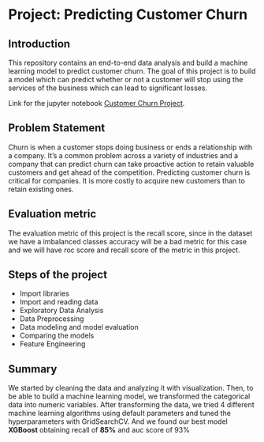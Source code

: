 # Project: Predicting Customer Churn

## Introduction

This repository contains an end-to-end data analysis and build a machine learning model to predict customer churn. The goal of this project is to build a model which can predict whether or not a customer will stop using the services of the business which can lead to significant losses.

Link for the jupyter notebook [Customer Churn Project](https://github.com/firdanrastama/Customer-Churn-Prediction/blob/main/customer_churn_prediction.ipynb).

## Problem Statement

Churn is when a customer stops doing business or ends a relationship with a company. It’s a common problem across a variety of industries and a company that can predict churn can take proactive action to retain valuable customers and get ahead of the competition. Predicting customer churn is critical for companies. It is more costly to acquire new customers than to retain existing ones.

## Evaluation metric

The evaluation metric of this project is the recall score, since in the dataset we have a imbalanced classes accuracy will be a bad metric for this case and we will have roc score and recall score of the metric in this project.

## Steps of the project
- Import libraries
- Import and reading data 
- Exploratory Data Analysis
- Data Preprocessing
- Data modeling and model evaluation
- Comparing the models
- Feature Engineering

## Summary

We started by cleaning the data and analyzing it with visualization. Then, to be able to build a machine learning model, we transformed the categorical data into numeric variables. After transforming the data, we tried 4 different machine learning algorithms using default parameters and tuned the hyperparameters with GridSearchCV. And we found our best model **XGBoost** obtaining recall of **85%** and auc score of 93%
